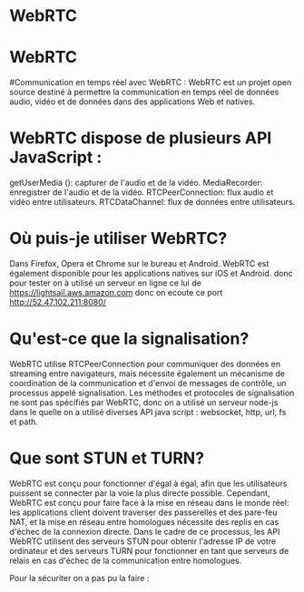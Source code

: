 # WebRTC
# WebRTC
#Communication en temps réel avec WebRTC :
WebRTC est un projet open source destiné à permettre la communication en temps réel de données audio, vidéo et de données dans des applications Web et natives.




# WebRTC dispose de plusieurs API JavaScript :
getUserMedia (): capturer de l'audio et de la vidéo.
MediaRecorder: enregistrer de l'audio et de la vidéo.
RTCPeerConnection: flux audio et vidéo entre utilisateurs.
RTCDataChannel: flux de données entre utilisateurs.



# Où puis-je utiliser WebRTC?
Dans Firefox, Opera et Chrome sur le bureau et Android. WebRTC est également disponible pour les applications natives sur iOS et Android.
donc pour tester on à utilisé un serveur en ligne ce lui de https://lightsail.aws.amazon.com
donc on ecoute ce port http://52.47.102.211:8080/



# Qu'est-ce que la signalisation?
WebRTC utilise RTCPeerConnection pour communiquer des données en streaming entre navigateurs, mais nécessite également un mécanisme de coordination de la communication et d'envoi de messages de contrôle, un processus appelé signalisation. Les méthodes et protocoles de signalisation ne sont pas spécifiés par WebRTC, donc on a utilisé un serveur node-js dans le quelle on a utilisé diverses API java script :
websocket, http, url, fs et path.



# Que sont STUN et TURN?
WebRTC est conçu pour fonctionner d'égal à égal, afin que les utilisateurs puissent se connecter par la voie la plus directe possible. Cependant, WebRTC est conçu pour faire face à la mise en réseau dans le monde réel: les applications client doivent traverser des passerelles et des pare-feu NAT, et la mise en réseau entre homologues nécessite des replis en cas d'échec de la connexion directe. Dans le cadre de ce processus, les API WebRTC utilisent des serveurs STUN pour obtenir l'adresse IP de votre ordinateur et des serveurs TURN pour fonctionner en tant que serveurs de relais en cas d'échec de la communication entre homologues. 



Pour la sécuriter on a pas pu la faire :

